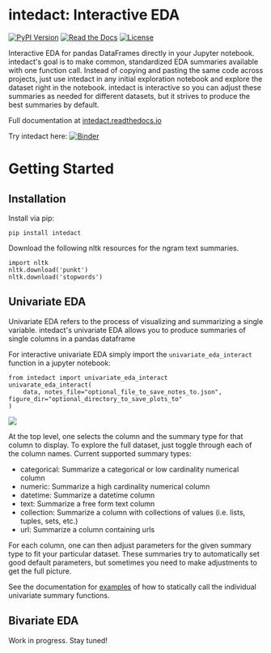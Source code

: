 # intedact: Interactive EDA

[![PyPI Version](https://img.shields.io/pypi/v/intedact.svg)](https://pypi.org/project/intedact/)
[![Read the Docs](https://readthedocs.org/projects/intedact/badge/?version=latest)](https://intedact.readthedocs.io/en/latest/)
[![License](https://img.shields.io/badge/license-MIT-blue.svg)](https://github.com/mattboggess/intedact/blob/master/LICENSE)

Interactive EDA for pandas DataFrames directly in your Jupyter notebook. intedact's goal is to make
common, standardized EDA summaries available with one function call. Instead of copying and pasting the same code
across projects, just use intedact in any initial exploration notebook and explore the dataset right in the notebook.
intedact is interactive so you can adjust these summaries as needed for different datasets, but it strives to
produce the best summaries by default.

Full documentation at [intedact.readthedocs.io](https://intedact.readthedocs.io/en/latest/index.html)

Try intedact here: [![Binder](https://mybinder.org/badge_logo.svg)](https://mybinder.org/v2/gh/mattboggess/intedact/master?labpath=demo%2Funivariate_eda_demo.ipynb)

# Getting Started

## Installation

Install via pip:

    pip install intedact

Download the following nltk resources for the ngram text summaries.

    import nltk
    nltk.download('punkt')
    nltk.download('stopwords')

## Univariate EDA

Univariate EDA refers to the process of visualizing and summarizing a single variable.
intedact's univariate EDA allows you to produce summaries of single columns in a pandas dataframe

For interactive univariate EDA simply import the `univariate_eda_interact` function in a jupyter notebook:

    from intedact import univariate_eda_interact
    univarate_eda_interact(
        data, notes_file="optional_file_to_save_notes_to.json", figure_dir="optional_directory_to_save_plots_to"
    )

<img src="https://github.com/mattboggess/intedact/raw/master/demo/univariate_eda_demo.gif"/>

At the top level, one selects the column and the summary type for that column to display. To explore the full dataset,
just toggle through each of the column names. Current supported summary types:

- categorical: Summarize a categorical or low cardinality numerical column
- numeric: Summarize a high cardinality numerical column
- datetime: Summarize a datetime column
- text: Summarize a free form text column
- collection: Summarize a column with collections of values (i.e. lists, tuples, sets, etc.)
- url: Summarize a column containing urls

For each column, one can then adjust parameters for the given summary type to fit your particular dataset. These summaries
try to automatically set good default parameters, but sometimes you need to make adjustments to get the full picture.

See the documentation for [examples](https://intedact.readthedocs.io/en/latest/auto_examples/index.html) of how to statically call the individual univariate summary functions.

## Bivariate EDA

Work in progress. Stay tuned!